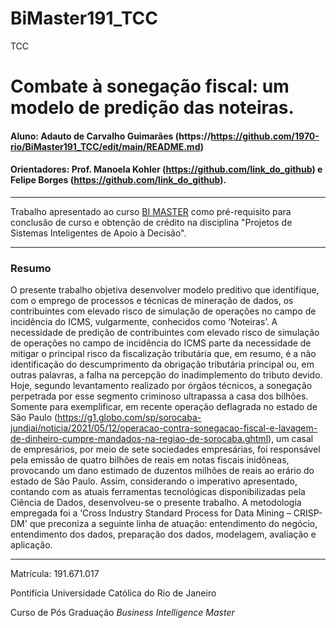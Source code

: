 # BiMaster191_TCC
TCC 
# Combate à sonegação fiscal: um modelo de predição das noteiras. 

#### Aluno: Adauto de Carvalho Guimarães (https://https://github.com/1970-rio/BiMaster191_TCC/edit/main/README.md)
#### Orientadores: Prof. Manoela Kohler (https://github.com/link_do_github) e Felipe Borges (https://github.com/link_do_github).

---

Trabalho apresentado ao curso [BI MASTER](https://ica.puc-rio.ai/bi-master) como pré-requisito para conclusão de curso e obtenção de crédito na disciplina "Projetos de Sistemas Inteligentes de Apoio à Decisão".

---

### Resumo

O presente trabalho objetiva desenvolver modelo preditivo que identifique, com o emprego de processos e técnicas de mineração de dados, 
os contribuintes com elevado risco de simulação de operações no campo de incidência do ICMS, vulgarmente, conhecidos como ‘Noteiras’. 
A necessidade de predição de contribuintes com elevado risco de simulação de operações no campo de incidência do ICMS parte da necessidade 
de mitigar o principal risco da fiscalização tributária que, em resumo, é a não identificação do descumprimento da obrigação tributária principal ou, 
em outras palavras, a falha na percepção do inadimplemento do tributo devido. Hoje, segundo levantamento realizado por órgãos técnicos, a sonegação perpetrada por esse segmento criminoso  ultrapassa a casa dos bilhões. Somente para exemplificar, em recente operação deflagrada no estado de São Paulo (https://g1.globo.com/sp/sorocaba-jundiai/noticia/2021/05/12/operacao-contra-sonegacao-fiscal-e-lavagem-de-dinheiro-cumpre-mandados-na-regiao-de-sorocaba.ghtml), um casal de empresários, por meio de sete sociedades empresárias, foi responsável pela emissão de quatro bilhões de reais em notas fiscais inidôneas, provocando um dano estimado de duzentos milhões de reais ao erário do estado de São Paulo.  Assim, considerando o imperativo apresentado, contando com as atuais ferramentas tecnológicas disponibilizadas pela Ciência de Dados, 
desenvolveu-se o presente trabalho. A metodologia empregada foi a ‘Cross Industry Standard Process for Data Mining – CRISP-DM' que preconiza a seguinte linha de atuação:
entendimento do negócio, entendimento dos dados, preparação dos dados, modelagem, avaliação e aplicação. 

---

Matrícula: 191.671.017

Pontifícia Universidade Católica do Rio de Janeiro

Curso de Pós Graduação *Business Intelligence Master*
